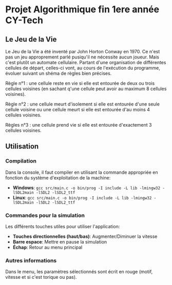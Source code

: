 # Projet Algorithmique fin 1ere année CY-Tech

## Le Jeu de la Vie

Le Jeu de la Vie a été inventé par John Horton Conway en 1970. Ce n'est pas un jeu approprement parlé pusiqu'il ne nécessite aucun joueur. Mais c'est plutôt un automate cellulaire. Partant d'une organisation de différentes cellules de départ, celles-ci vont, au cours de l'exécution du programme, évoluer suivant un shéma de règles bien précises.

Règle n°1 : une cellule reste en vie si elle est entourée de deux ou trois cellules voisines (en sachant q'une cellule peut avoir au maximum 8 cellules voisines).

Règle n°2 : une cellule meurt d'isolement si elle est entourée d'une seule cellule voisine ou une cellule meurt si elle est entourée d'au moins 4 cellules voisines.

Règles n°3 : une cellule prend vie si elle est entourée d'exactement 3 cellules voisines.

## Utilisation

### Compilation

Dans la console, il faut compiler en utilisant la commande appropriée en fonction du système d'exploitation de la machine:
* **Windows**: `gcc src/main.c -o bin/prog -I include -L lib -lmingw32 -lSDL2main -lSDL2 -lSDL2_ttf`
* **Linux**: `gcc src/main.c -o bin/prog -I include -L lib -lmingw32 -lSDL2main -lSDL2 -lSDL2_ttf`

### Commandes pour la simulation

Les différents touches utiles pour utiliser l'application:
* **Touches directionnelles (haut/bas)**: Augmenter/Diminuer la vitesse
* **Barre espace**: Mettre en pause la simulation
* **Échap**: Retour au menu principal

### Autres informations

Dans le menu, les paramètres sélectionnés sont écrit en rouge (motif, vitesse et si c'est torique ou pas).
